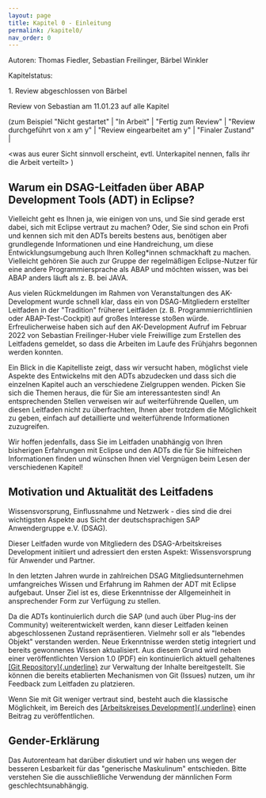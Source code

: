```yaml
---
layout: page
title: Kapitel 0 - Einleitung
permalink: /kapitel0/
nav_order: 0
---
```


Autoren: Thomas Fiedler, Sebastian Freilinger, Bärbel Winkler

Kapitelstatus:

1\. Review abgeschlossen von Bärbel

Review von Sebastian am 11.01.23 auf alle Kapitel

(zum Beispiel "Nicht gestartet" \| "In Arbeit" \| "Fertig zum Review" \| "Review durchgeführt von x am y" \| "Review eingearbeitet am y" \| "Finaler Zustand" \|

\<was aus eurer Sicht sinnvoll erscheint, evtl. Unterkapitel nennen, falls ihr die Arbeit verteilt\> )

## Warum ein DSAG-Leitfaden über ABAP Development Tools (ADT) in Eclipse?

Vielleicht geht es Ihnen ja, wie einigen von uns, und Sie sind gerade erst dabei, sich mit Eclipse vertraut zu machen? Oder, Sie sind schon ein Profi und kennen sich mit den ADTs bereits bestens aus, benötigen aber grundlegende Informationen und eine Handreichung, um diese Entwicklungsumgebung auch Ihren Kolleg\*innen schmackhaft zu machen. Vielleicht gehören Sie auch zur Gruppe der regelmäßigen Eclipse-Nutzer für eine andere Programmiersprache als ABAP und möchten wissen, was bei ABAP anders läuft als z. B. bei JAVA.

Aus vielen Rückmeldungen im Rahmen von Veranstaltungen des AK-Development wurde schnell klar, dass ein von DSAG-Mitgliedern erstellter Leitfaden in der "Tradition" früherer Leitfäden (z. B. Programmierrichtlinien oder ABAP-Test-Cockpit) auf großes Interesse stoßen würde. Erfreulicherweise haben sich auf den AK-Development Aufruf im Februar 2022 von Sebastian Freilinger-Huber viele Freiwillige zum Erstellen des Leitfadens gemeldet, so dass die Arbeiten im Laufe des Frühjahrs begonnen werden konnten.

Ein Blick in die Kapitelliste zeigt, dass wir versucht haben, möglichst viele Aspekte des Entwickelns mit den ADTs abzudecken und dass sich die einzelnen Kapitel auch an verschiedene Zielgruppen wenden. Picken Sie sich die Themen heraus, die für Sie am interessantesten sind! An entsprechenden Stellen verweisen wir auf weiterführende Quellen, um diesen Leitfaden nicht zu überfrachten, Ihnen aber trotzdem die Möglichkeit zu geben, einfach auf detaillierte und weiterführende Informationen zuzugreifen.

Wir hoffen jedenfalls, dass Sie im Leitfaden unabhängig von Ihren bisherigen Erfahrungen mit Eclipse und den ADTs die für Sie hilfreichen Informationen finden und wünschen Ihnen viel Vergnügen beim Lesen der verschiedenen Kapitel!

## Motivation und Aktualität des Leitfadens

Wissensvorsprung, Einflussnahme und Netzwerk - dies sind die drei wichtigsten Aspekte aus Sicht der deutschsprachigen SAP Anwendergruppe e.V. (DSAG).

Dieser Leitfaden wurde von Mitgliedern des DSAG-Arbeitskreises Development initiiert und adressiert den ersten Aspekt: Wissensvorsprung für Anwender und Partner.

In den letzten Jahren wurde in zahlreichen DSAG Mitgliedsunternehmen umfangreiches Wissen und Erfahrung im Rahmen der ADT mit Eclipse aufgebaut. Unser Ziel ist es, diese Erkenntnisse der Allgemeinheit in ansprechender Form zur Verfügung zu stellen.

Da die ADTs kontinuierlich durch die SAP (und auch über Plug-ins der Community) weiterentwickelt werden, kann dieser Leitfaden keinen abgeschlossenen Zustand repräsentieren. Vielmehr soll er als "lebendes Objekt" verstanden werden. Neue Erkenntnisse werden stetig integriert und bereits gewonnenes Wissen aktualisiert. Aus diesem Grund wird neben einer veröffentlichten Version 1.0 (PDF) ein kontinuierlich aktuell gehaltenes [[Git Repository]{.underline}](https://github.com/1DSAG/ADT-Leitfaden) zur Verwaltung der Inhalte bereitgestellt. Sie können die bereits etablierten Mechanismen von Git (Issues) nutzen, um ihr Feedback zum Leitfaden zu platzieren.

Wenn Sie mit Git weniger vertraut sind, besteht auch die klassische Möglichkeit, im Bereich des [[Arbeitskreises Development]{.underline}](https://dsagnet.de/dsag-resource?id=91686&app=info&pageSize=25) einen Beitrag zu veröffentlichen.

## Gender-Erklärung

Das Autorenteam hat darüber diskutiert und wir haben uns wegen der besseren Lesbarkeit für das "generische Maskulinum" entschieden. Bitte verstehen Sie die ausschließliche Verwendung der männlichen Form geschlechtsunabhängig.
